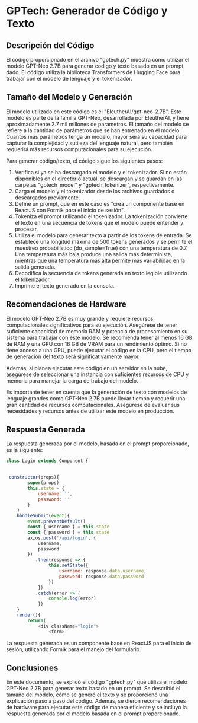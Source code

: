 # GPTech: Generador de Código y Texto

## Descripción del Código

El código proporcionado en el archivo "gptech.py" muestra cómo utilizar el modelo GPT-Neo 2.7B para generar codigo y texto basado en un prompt dado. El código utiliza la biblioteca Transformers de Hugging Face para trabajar con el modelo de lenguaje y el tokenizador.

## Tamaño del Modelo y Generación

El modelo utilizado en este código es el "EleutherAI/gpt-neo-2.7B". Este modelo es parte de la familia GPT-Neo, desarrollada por EleutherAI, y tiene aproximadamente 2.7 mil millones de parámetros. El tamaño del modelo se refiere a la cantidad de parámetros que se han entrenado en el modelo. Cuantos más parámetros tenga un modelo, mayor será su capacidad para capturar la complejidad y sutileza del lenguaje natural, pero también requerirá más recursos computacionales para su ejecución.

Para generar código/texto, el código sigue los siguientes pasos:

1. Verifica si ya se ha descargado el modelo y el tokenizador. Si no están disponibles en el directorio actual, se descargan y se guardan en las carpetas "gptech_model" y "gptech_tokenizer", respectivamente.
2. Carga el modelo y el tokenizador desde los archivos guardados o descargados previamente.
3. Define un prompt, que en este caso es "crea un componente base en ReactJS con Formik para el inicio de sesión".
4. Tokeniza el prompt utilizando el tokenizador. La tokenización convierte el texto en una secuencia de tokens que el modelo puede entender y procesar.
5. Utiliza el modelo para generar texto a partir de los tokens de entrada. Se establece una longitud máxima de 500 tokens generados y se permite el muestreo probabilístico (do_sample=True) con una temperatura de 0.7. Una temperatura más baja produce una salida más determinista, mientras que una temperatura más alta permite más variabilidad en la salida generada.
6. Decodifica la secuencia de tokens generada en texto legible utilizando el tokenizador.
7. Imprime el texto generado en la consola.

## Recomendaciones de Hardware

El modelo GPT-Neo 2.7B es muy grande y requiere recursos computacionales significativos para su ejecución. Asegúrese de tener suficiente capacidad de memoria RAM y potencia de procesamiento en su sistema para trabajar con este modelo. Se recomienda tener al menos 16 GB de RAM y una GPU con 16 GB de VRAM para un rendimiento óptimo. Si no tiene acceso a una GPU, puede ejecutar el código en la CPU, pero el tiempo de generación del texto será significativamente mayor.

Además, si planea ejecutar este código en un servidor en la nube, asegúrese de seleccionar una instancia con suficientes recursos de CPU y memoria para manejar la carga de trabajo del modelo.

Es importante tener en cuenta que la generación de texto con modelos de lenguaje grandes como GPT-Neo 2.7B puede llevar tiempo y requerir una gran cantidad de recursos computacionales. Asegúrese de evaluar sus necesidades y recursos antes de utilizar este modelo en producción.

## Respuesta Generada

La respuesta generada por el modelo, basada en el prompt proporcionado, es la siguiente:

```javascript
class Login extends Component {
   

 constructor(props){
        super(props)
        this.state = {
            username: '',
            password: ''
        }
    }
    handleSubmit(event){
        event.preventDefault()
        const { username } = this.state
        const { password } = this.state
        axios.post('/api/login', {
            username,
            password
        })
           .then(response => {
                this.setState({
                    username: response.data.username,
                    password: response.data.password
                })
            })
           .catch(error => {
                console.log(error)
            })
    }
    render(){
        return(
            <div className="login">
                <form>
```

La respuesta generada es un componente base en ReactJS para el inicio de sesión, utilizando Formik para el manejo del formulario.

## Conclusiones

En este documento, se explicó el código "gptech.py" que utiliza el modelo GPT-Neo 2.7B para generar texto basado en un prompt. Se describió el tamaño del modelo, cómo se generó el texto y se proporcionó una explicación paso a paso del código. Además, se dieron recomendaciones de hardware para ejecutar este código de manera eficiente y se incluyó la respuesta generada por el modelo basada en el prompt proporcionado.
